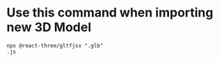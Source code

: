 # Use this command when importing new 3D Model

<code>npx @react-three/gltfjsx "<FileName>.glb" <FileName>.js</code>
